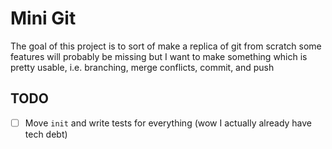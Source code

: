# Mini Git

The goal of this project is to sort of make a replica of git from scratch some
features will probably be missing but I want to make something which is pretty
usable, i.e. branching, merge conflicts, commit, and push

## TODO

- [ ] Move `init` and write tests for everything (wow I actually already have tech debt)


